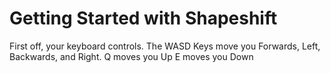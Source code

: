 # Getting Started with Shapeshift

First off, your keyboard controls.
The WASD Keys move you Forwards, Left, Backwards, and Right.
Q moves you Up
E moves you Down
